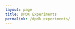 ```yaml
---
layout: page
title: DPDK Experiments
permalink: /dpdk_experiments/
---
```


<script>
window.location.assign("https://github.com/SungHoHong2/DPDK-Experiment")
</script>
